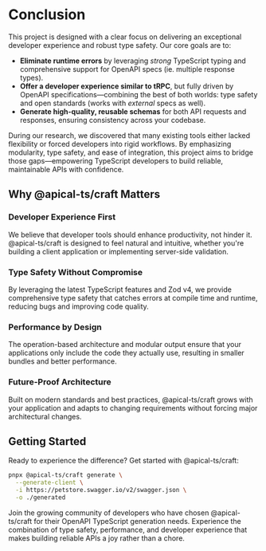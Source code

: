 # Conclusion

This project is designed with a clear focus on delivering an exceptional
developer experience and robust type safety. Our core goals are to:

- **Eliminate runtime errors** by leveraging _strong_ TypeScript typing and
  comprehensive support for OpenAPI specs (ie. multiple response types).
- **Offer a developer experience similar to tRPC**, but fully driven by OpenAPI
  specifications—combining the best of both worlds: type safety and open
  standards (works with _external_ specs as well).
- **Generate high-quality, reusable schemas** for both API requests and
  responses, ensuring consistency across your codebase.

During our research, we discovered that many existing tools either lacked
flexibility or forced developers into rigid workflows. By emphasizing
modularity, type safety, and ease of integration, this project aims to bridge
those gaps—empowering TypeScript developers to build reliable, maintainable APIs
with confidence.

## Why @apical-ts/craft Matters

### Developer Experience First

We believe that developer tools should enhance productivity, not hinder it.
@apical-ts/craft is designed to feel natural and intuitive, whether you're
building a client application or implementing server-side validation.

### Type Safety Without Compromise

By leveraging the latest TypeScript features and Zod v4, we provide
comprehensive type safety that catches errors at compile time and runtime,
reducing bugs and improving code quality.

### Performance by Design

The operation-based architecture and modular output ensure that your
applications only include the code they actually use, resulting in smaller
bundles and better performance.

### Future-Proof Architecture

Built on modern standards and best practices, @apical-ts/craft grows with your
application and adapts to changing requirements without forcing major
architectural changes.

## Getting Started

Ready to experience the difference? Get started with @apical-ts/craft:

```bash
pnpx @apical-ts/craft generate \
  --generate-client \
  -i https://petstore.swagger.io/v2/swagger.json \
  -o ./generated
```

Join the growing community of developers who have chosen @apical-ts/craft for
their OpenAPI TypeScript generation needs. Experience the combination of type
safety, performance, and developer experience that makes building reliable APIs
a joy rather than a chore.
